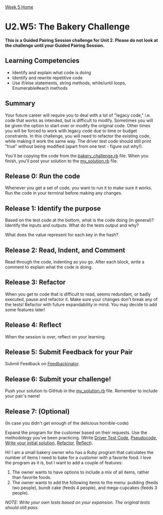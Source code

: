 [Week 5 Home](../)

# U2.W5: The Bakery Challenge

**This is a Guided Pairing Session challenge for Unit 2. Please do not look at the challenge until your Guided Pairing Session.**

## Learning Competencies
- Identify and explain what code is doing
- Identify and rewrite repetitive code
- Use if/else statements, string methods, while/until loops, Enumerable#each methods

## Summary
Your future career will require you to deal with a lot of "legacy code," i.e. code that works as intended, but is difficult to modify. Sometimes you will be given the option to start over or modify the original code. Other times you will be forced to work with legacy code due to time or budget constraints. In this challenge, you will need to refactor the existing code, while making it work the same way. The driver test code should still print "true" without being modified (apart from one test - figure out why!).

You'll be copying the code from the [bakery_challenge.rb](bakery_challenge.rb) file. When you finish, you'll post your solution to the [my_solution.rb](my_solution.rb) file.

## Release 0: Run the code
Whenever you get a set of code, you want to run it to make sure it works. Run the code in your terminal before making any changes.

## Release 1: Identify the purpose
Based on the test code at the bottom, what is the code doing (in general)? Identify the inputs and outputs. What do the tests output and why?

What does the value represent for each key in the hash? 

## Release 2: Read, Indent, and Comment
Read through the code, indenting as you go. After each block, write a comment to explain what the code is doing.

## Release 3: Refactor
When you get to code that is difficult to read, seems redundant, or badly executed, pause and refactor it. Make sure your changes don't break any of the tests! Refactor with future expandability in mind. You may decide to add some features later!

## Release 4: Reflect
When the session is over, reflect on your learning.

## Release 5: Submit Feedback for your Pair
Submit Feedback on [Feedbackinator](https://socrates.devbootcamp.com/feedback/new).

## Release 6: Submit your challenge!
Push your solution to GitHub in the [my_solution.rb](my_solution.rb) file. Remember to include your pair's name!


## Release 7: (Optional)
(In case you didn't get enough of the delicious horrible-code)

Expand the program for the customer based on their requests. Use the methodology you've been practicing. (Write [Driver Test Code](https://github.com/Devbootcamp/phase-0-handbook/blob/master/coding-references/driver-code.md), [Pseudocode](https://github.com/Devbootcamp/phase-0-handbook/blob/master/coding-references/pseudocode.md), [Write your initial solution](https://github.com/Devbootcamp/phase-0-handbook/blob/master/coding-references/initial-solution.md), [Refactor](https://github.com/Devbootcamp/phase-0-handbook/blob/master/coding-references/refactoring.md), [Reflect](https://github.com/Devbootcamp/phase-0-handbook/blob/master/coding-references/reflection-guidelines.md)).


Hi! I am a small bakery owner who has a Ruby program that calculates the
number of items I need to bake for a customer with a favorite food.
I love the program as it is, but I want to add a couple of features:

1. The owner wants to have options to include a mix of all items, rather than favorite foods.
2. The owner wants to add the following items to the menu: pudding (feeds two people), bundt cake (feeds 4 people), and mega-cupcakes (feeds 3 people).


*NOTE: Write your own tests based on your expansion. The original tests should still pass.*

